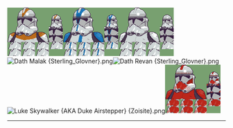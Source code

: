 ![212th Trooper {SurfingKyogre}.png](https://raw.githubusercontent.com/Klokinator/FE-Repo/main/Portrait%20Repository/Non-FE%20Properties/Star%20Wars/212th%20Trooper%20%7BSurfingKyogre%7D.png "212th Trooper {SurfingKyogre}.png")![501st Trooper {SurfingKyogre}.png](https://raw.githubusercontent.com/Klokinator/FE-Repo/main/Portrait%20Repository/Non-FE%20Properties/Star%20Wars/501st%20Trooper%20%7BSurfingKyogre%7D.png "501st Trooper {SurfingKyogre}.png")![Clone Trooper {SurfingKyogre}.png](https://raw.githubusercontent.com/Klokinator/FE-Repo/main/Portrait%20Repository/Non-FE%20Properties/Star%20Wars/Clone%20Trooper%20%7BSurfingKyogre%7D.png "Clone Trooper {SurfingKyogre}.png")![Dath Malak {Sterling_Glovner}.png](https://raw.githubusercontent.com/Klokinator/FE-Repo/main/Portrait%20Repository/Non-FE%20Properties/Star%20Wars/Dath%20Malak%20%7BSterling_Glovner%7D.png "Dath Malak {Sterling_Glovner}.png")![Dath Revan {Sterling_Glovner}.png](https://raw.githubusercontent.com/Klokinator/FE-Repo/main/Portrait%20Repository/Non-FE%20Properties/Star%20Wars/Dath%20Revan%20%7BSterling_Glovner%7D.png "Dath Revan {Sterling_Glovner}.png")![Luke Skywalker {AKA Duke Airstepper} {Zoisite}.png](https://raw.githubusercontent.com/Klokinator/FE-Repo/main/Portrait%20Repository/Non-FE%20Properties/Star%20Wars/Luke%20Skywalker%20(AKA%20Duke%20Airstepper)%20%7BZoisite%7D.png "Luke Skywalker {AKA Duke Airstepper} {Zoisite}.png")![Shock Trooper {SurfingKyogre}.png](https://raw.githubusercontent.com/Klokinator/FE-Repo/main/Portrait%20Repository/Non-FE%20Properties/Star%20Wars/Shock%20Trooper%20%7BSurfingKyogre%7D.png "Shock Trooper {SurfingKyogre}.png")



----

